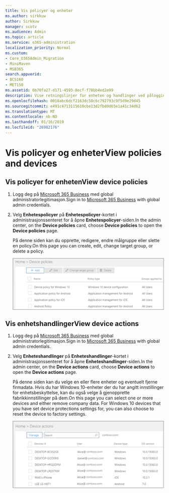 ```yaml
---
title: Vis policyer og enheter
ms.author: sirkkuw
author: Sirkkuw
manager: scotv
ms.audience: Admin
ms.topic: article
ms.service: o365-administration
localization_priority: Normal
ms.custom:
- Core_O365Admin_Migration
- MiniMaven
- MSB365
search.appverid:
- BCS160
- MET150
ms.assetid: 6b70fa27-d171-4593-8ecf-f78bb4ed2e99
description: Vise retningslinjer for enheten og handlinger ved pålogging til Microsoft 365 forretninger med global admin credintials.
ms.openlocfilehash: 0018abc6dcf2163dc50c6c792793c9f5d9e29d45
ms.sourcegitcommit: e491c4713115610cbe13d2fbd0d65e1a41c34d62
ms.translationtype: MT
ms.contentlocale: nb-NO
ms.lasthandoff: 01/16/2019
ms.locfileid: "26982176"
---
```

# <a name="view-policies-and-devices"></a><span data-ttu-id="7b79b-103">Vis policyer og enheter</span><span class="sxs-lookup"><span data-stu-id="7b79b-103">View policies and devices</span></span>

## <a name="view-device-policies"></a><span data-ttu-id="7b79b-104">Vis policyer for enheten</span><span class="sxs-lookup"><span data-stu-id="7b79b-104">View device policies</span></span>

1. <span data-ttu-id="7b79b-105">Logg deg på [Microsoft 365 Business](https://portal.office.com) med global administratorlegitimasjon.</span><span class="sxs-lookup"><span data-stu-id="7b79b-105">Sign in to [Microsoft 365 Business](https://portal.office.com) with global admin credentials.</span></span> 
    
2. <span data-ttu-id="7b79b-106">Velg **Enhetespolicyer** på **Enhetespolicyer**-kortet i administrasjonssenteret for å åpne **Enhetespolicyer**-siden.</span><span class="sxs-lookup"><span data-stu-id="7b79b-106">In the admin center, on the **Device policies** card, choose **Device policies** to open the **Device policies** page.</span></span> 
    
    <span data-ttu-id="7b79b-107">På denne siden kan du opprette, redigere, endre målgruppe eller slette en policy.</span><span class="sxs-lookup"><span data-stu-id="7b79b-107">On this page you can create, edit, change target group, or delete a policy.</span></span>
    
    ![Screenshot of the Policies page](media/27ebb1d3-d04b-4221-a13f-8583045b5077.png)
  
## <a name="view-device-actions"></a><span data-ttu-id="7b79b-109">Vis enhetshandlinger</span><span class="sxs-lookup"><span data-stu-id="7b79b-109">View device actions</span></span>

1. <span data-ttu-id="7b79b-110">Logg deg på [Microsoft 365 Business](https://portal.office.com) med global administratorlegitimasjon.</span><span class="sxs-lookup"><span data-stu-id="7b79b-110">Sign in to [Microsoft 365 Business](https://portal.office.com) with global admin credentials.</span></span> 
    
2. <span data-ttu-id="7b79b-111">Velg **Enheteshandlinger** på **Enheteshandlinger**-kortet i administrasjonssenteret for å åpne **Enheteshandlinger**-siden.</span><span class="sxs-lookup"><span data-stu-id="7b79b-111">In the admin center, on the **Device actions** card, choose **Device actions** to open the **Device actions** page.</span></span> 
    
    <span data-ttu-id="7b79b-p101">På denne siden kan du velge en eller flere enheter og eventuelt fjerne firmadata. Hvis du har Windows 10-enheter der du har angitt innstillinger for enhetsbeskyttelse, kan du også velge å gjenopprette fabrikkinnstillinger på dem.</span><span class="sxs-lookup"><span data-stu-id="7b79b-p101">On this page you can select one or more devices and either remove company data. For Windows 10 devices that you have set device protections settings for, you can also choose to reset the device to factory settings.</span></span>
    
    ![Device actions page.](media/6d2ad0c4-9c96-4489-ab93-c4e38e317d45.PNG)
  
  

